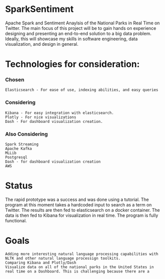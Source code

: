 # SparkSentiment

Apache Spark and Sentiment Anaylsis of the National Parks in Real Time on Twitter. The main focus of this project will be to gain hands on experience designing and presenting an end-to-end solution to a big data problem. Ideally, this will showcase my skills in software engineering, data visualization, and design in general.

# Technologies for consideration:

### Chosen

```
Elasticsearch - For ease of use, indexing abilities, and easy queries
```

### Considering

```
Kibana - For easy integration with elasticsearch.
Plotly - For nice visualizations
Dash - For dashboard visualization creation.
```

### Also Considering

```
Spark Streaming
Apache Kafka
MLLib
Postgresql
Dash - for dashboard visualization creation
AWS
```

# Status

The rapid prototype was a success and was done using a tutorial. The program at this moment takes a hardcoded input to search as a term on Twitter. The results are then fed to elasticsearch on a docker container. The data is then fed to Kibana for visualization in real time. The program is fully functional. 

# Goals

```
Adding more interesting natural language processing capabilities with NLTK and other natural language processign toolkits.
Comparing Kibana and Plotly/Dash 
Visualize data on all of the national parks in the United States in real time on a Dashboard. This is challenging because there are a 
```




